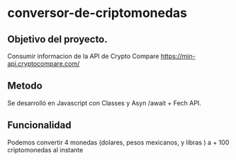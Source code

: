 # conversor-de-criptomonedas

## Objetivo del proyecto.
Consumir informacion de la API de Crypto Compare https://min-api.cryptocompare.com/

## Metodo
Se desarrolló en Javascript con Classes y Asyn /await + Fech API.

## Funcionalidad
Podemos convertir 4 monedas (dolares, pesos mexicanos, y libras ) a + 100 criptomonedas al instante

